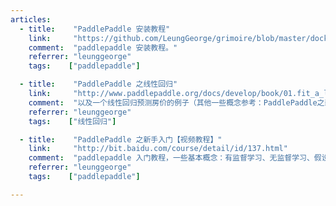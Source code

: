 ```yaml
---
articles:
  - title:    "PaddlePaddle 安装教程"
    link:     "https://github.com/LeungGeorge/grimoire/blob/master/dockerji-chu/paddlepaddle.md"
    comment:  "paddlepaddle 安装教程。"
    referrer: "leunggeorge"
    tags:    ["paddlepaddle"]

  - title:    "PaddlePaddle 之线性回归"
    link:     "http://www.paddlepaddle.org/docs/develop/book/01.fit_a_line/index.cn.html"
    comment:  "以及一个线性回归预测房价的例子（其他一些概念参考：PaddlePaddle之新手入门）。"
    referrer: "leunggeorge"
    tags:    ["线性回归"]

  - title:    "PaddlePaddle 之新手入门【视频教程】"
    link:     "http://bit.baidu.com/course/detail/id/137.html"
    comment:  "paddlepaddle 入门教程，一些基本概念：有监督学习、无监督学习、假设函数、损失函数、梯度下降等等。以及一个线性回归预测房价的例子。"
    referrer: "leunggeorge"
    tags:    ["paddlepaddle"]

---
```

